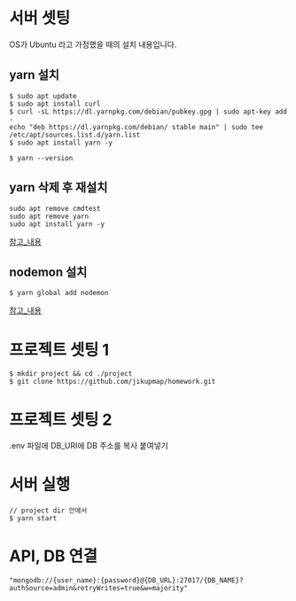 # 서버 셋팅

OS가 Ubuntu 라고 가정했을 때의 설치 내용입니다.

## yarn 설치

```
$ sudo apt update
$ sudo apt install curl
$ curl -sL https://dl.yarnpkg.com/debian/pubkey.gpg | sudo apt-key add -
echo "deb https://dl.yarnpkg.com/debian/ stable main" | sudo tee /etc/apt/sources.list.d/yarn.list
$ sudo apt install yarn -y

$ yarn --version

```

## yarn 삭제 후 재설치

```
sudo apt remove cmdtest
sudo apt remove yarn
sudo apt install yarn -y
```


[참고\_내용](https://linuxhint.com/install_yarn_ubuntu/)

## nodemon 설치

```
$ yarn global add nodemon
```

[참고\_내용](https://yarnpkg.com/package/nodemon)


# 프로젝트 셋팅 1

```
$ mkdir project && cd ./project
$ git clone https://github.com/jikupmap/homework.git
```

# 프로젝트 셋팅 2
.env 파일에 DB_URI에 DB 주소를 복사 붙여넣기

# 서버 실행

```
// project dir 안에서
$ yarn start
```

# API, DB 연결

```
"mongodb://{user_name}:{password}@{DB_URL}:27017/{DB_NAME}?authSource=admin&retryWrites=true&w=majority"
```